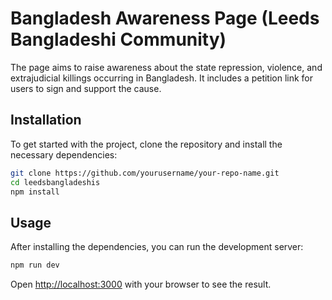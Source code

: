 # Bangladesh Awareness Page (Leeds Bangladeshi Community)

The page aims to raise awareness about the state repression, violence, and extrajudicial killings occurring in Bangladesh. It includes a petition link for users to sign and support the cause.

## Installation

To get started with the project, clone the repository and install the necessary dependencies:

```bash
git clone https://github.com/yourusername/your-repo-name.git
cd leedsbangladeshis
npm install
```

## Usage

After installing the dependencies, you can run the development server:

```bash
npm run dev
```

Open [http://localhost:3000](http://localhost:3000) with your browser to see the result.
